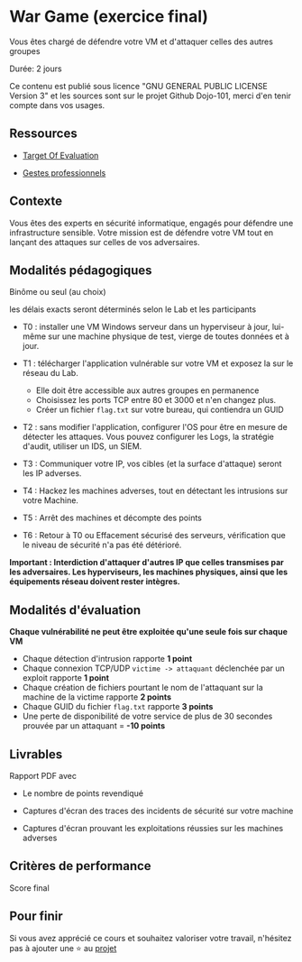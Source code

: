 # War Game (exercice final)

Vous êtes chargé de défendre votre VM et d'attaquer celles des autres groupes

Durée: 2 jours 

Ce contenu est publié sous licence "GNU GENERAL PUBLIC LICENSE Version 3" et les sources sont sur le projet Github Dojo-101, merci d'en tenir compte dans vos usages.

## Ressources

* [Target Of Evaluation](https://github.com/Aif4thah/VulnerableLightApp)

* [Gestes professionnels](https://github.com/Aif4thah/Dojo-101)


## Contexte

Vous êtes des experts en sécurité informatique, engagés pour défendre une infrastructure sensible. 
Votre mission est de défendre votre VM tout en lançant des attaques sur celles de vos adversaires. 


## Modalités pédagogiques

Binôme ou seul (au choix)

les délais exacts seront déterminés selon le Lab et les participants

* T0 : installer une VM Windows serveur dans un hyperviseur à jour, lui-même sur une machine physique de test, vierge de toutes données et à jour.

* T1 : télécharger l'application vulnérable sur votre VM et exposez la sur le réseau du Lab. 
    * Elle doit être accessible aux autres groupes en permanence 
    * Choisissez les ports TCP entre 80 et 3000 et n'en changez plus.
    * Créer un fichier `flag.txt` sur votre bureau, qui contiendra un GUID

* T2 : sans modifier l'application, configurer l'OS pour être en mesure de détecter les attaques. Vous pouvez configurer les Logs, la stratégie d'audit, utiliser un IDS, un SIEM.

* T3 : Communiquer votre IP, vos cibles (et la surface d'attaque) seront les IP adverses.

* T4 : Hackez les machines adverses, tout en détectant les intrusions sur votre Machine. 

* T5 : Arrêt des machines et décompte des points

* T6 : Retour à T0 ou Effacement sécurisé des serveurs, vérification que le niveau de sécurité n'a pas été détérioré.

**Important : Interdiction d'attaquer d'autres IP que celles transmises par les adversaires. Les hyperviseurs, les machines physiques, ainsi que les équipements réseau doivent rester intègres.**


## Modalités d'évaluation

**Chaque vulnérabilité ne peut être exploitée qu'une seule fois sur chaque VM**

* Chaque détection d'intrusion rapporte **1 point**
* Chaque connexion TCP/UDP `victime -> attaquant` déclenchée par un exploit rapporte **1 point**
* Chaque création de fichiers pourtant le nom de l'attaquant sur la machine de la victime rapporte **2 points**
* Chaque GUID du fichier `flag.txt` rapporte **3 points**
* Une perte de disponibilité de votre service de plus de 30 secondes prouvée par un attaquant = **-10 points**



## Livrables

Rapport PDF avec

* Le nombre de points revendiqué

* Captures d'écran des traces des incidents de sécurité sur votre machine

* Captures d'écran prouvant les exploitations réussies sur les machines adverses



## Critères de performance

Score final

## Pour finir

Si vous avez apprécié ce cours et souhaitez valoriser votre travail, n'hésitez pas à ajouter une ⭐ au [projet](https://github.com/Aif4thah/Dojo-101)